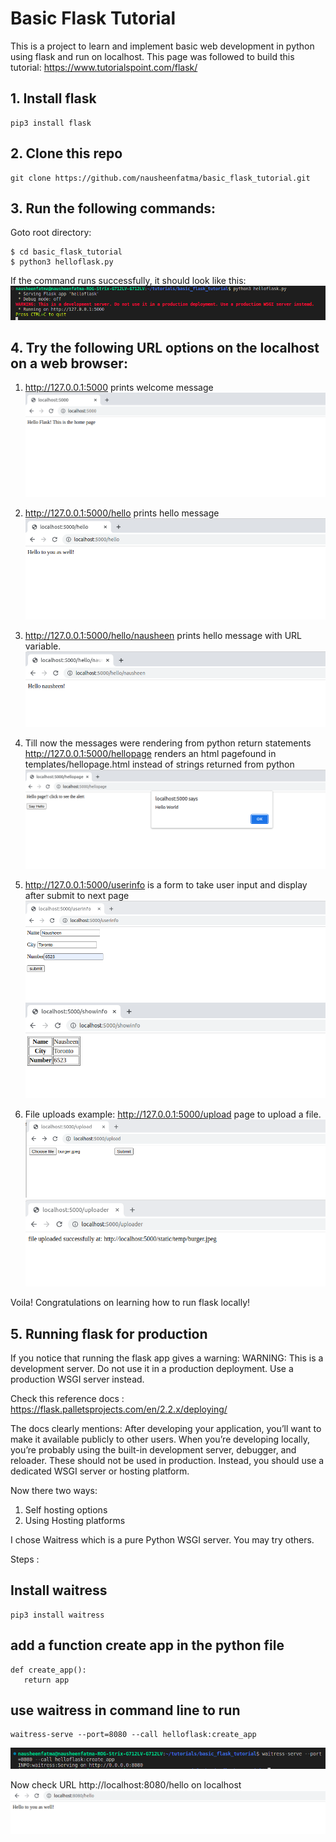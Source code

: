 # Basic Flask Tutorial
This is a project to learn and implement basic web development in python using flask and run on localhost.
This page was followed to build this tutorial: https://www.tutorialspoint.com/flask/

## 1. Install flask

```
pip3 install flask
```

## 2. Clone this repo

```
git clone https://github.com/nausheenfatma/basic_flask_tutorial.git
```

## 3. Run the following commands:

Goto root directory:

```
$ cd basic_flask_tutorial
$ python3 helloflask.py
```

If the command runs successfully, it should look like this:
![Alt text](snippets/flask_command_line.png)


## 4. Try the following URL options on the localhost on a web browser:

1. http://127.0.0.1:5000 prints welcome message
![Alt text](snippets/root.png)

2. http://127.0.0.1:5000/hello prints hello message 
![Alt text](snippets/hello.png)

3. http://127.0.0.1:5000/hello/nausheen prints hello message with URL variable. 
![Alt text](snippets/hellonausheen.png)

4. Till now the messages were rendering from python return statements 
http://127.0.0.1:5000/hellopage renders an html pagefound in templates/hellopage.html instead of strings returned from python
![Alt text](snippets/hellopage.png)

5. http://127.0.0.1:5000/userinfo is a form to take user input and display after submit to next page
![Alt text](snippets/userinfo.png)
![Alt text](snippets/showinfo.png)

6. File uploads example: http://127.0.0.1:5000/upload page to upload a file. 
![Alt text](snippets/upload.png)
![Alt text](snippets/uploader.png)

Voila! Congratulations on learning how to run flask locally!

## 5. Running flask for production

If you notice that running the flask app gives a warning:
WARNING: This is a development server. Do not use it in a production deployment. Use a production WSGI server instead.


Check this reference docs : https://flask.palletsprojects.com/en/2.2.x/deploying/

The docs clearly mentions:
After developing your application, you’ll want to make it available publicly to other users. When you’re developing locally, you’re probably using the built-in development server, debugger, and reloader. These should not be used in production. Instead, you should use a dedicated WSGI server or hosting platform.

Now there two ways:
1. Self hosting options
2. Using Hosting platforms

I chose Waitress which is a pure Python WSGI server. You may try others.

Steps : 

## Install waitress

```
pip3 install waitress
```

## add a function create app in the python file

```   
def create_app():
   return app
```

## use waitress in command line to run

```
waitress-serve --port=8080 --call helloflask:create_app
```
![Alt text](snippets/waitress.png)

Now check URL http://localhost:8080/hello on localhost
![Alt text](snippets/waitress_hello.png)